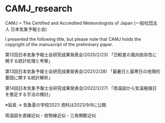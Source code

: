 # CAMJ_research
 CAMJ = The Certified and Accredited Meteorologists of Japan (一般社団法人 日本気象予報士会)

I presented the following title, but please note that CAMJ holds the copyright of the manuscript of the preliminary paper.

 第12回日本気象予報士会研究成果発表会(2020/2/23)
 「日較差の風向依存性に関する統計処理と考察」
 
 第13回日本気象予報士会研究成果発表会(2021/2/28)
 「最暑日と最寒日の地理的要因に関する統計解析」
 
 第14回日本気象予報士会研究成果発表会(2022/2/27)
 「雨温図から気温極値日を推定する手法の検討」

 ※延長 -> 気象夏の学校2023 資料は2023/9/8に公開

 雨温図を直線近似・放物線近似・三角関数近似

